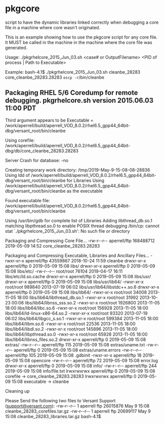 # pkgcore
script to have the dynamic libraries linked correctly when debugging a core file in a machine where core wasn't originated.


This is an example showing how to use the pkgcore script for any core file. It MUST be called in the machine in the machine where the core file was generated.

Usage: ./pkgrhelcore_2015_Jun_03.sh <case# or OutputFilename> <Corefile> <PID of process | Path to Executable>

Example:
bash-4.1$ ./pkgrhelcore_2015_Jun_03.sh cleanbe_28283 core_cleanbe_28283.28283  `oscp -r`/bin/cleanbe

Packaging RHEL 5/6 Coredump for remote debugging.
  pkgrhelcore.sh version 2015.06.03 11:00 PDT
----------------------------------------------
Third argument appears to be Executable = /work/aperrell/build/aperrell_VOD_8.0.2/rhel6.5_gpp44_64bit-dbg/versant_root/bin/cleanbe

Using corefile: /work/aperrell/build/aperrell_VOD_8.0.2/rhel6.5_gpp44_64bit-dbg/db/core_cleanbe_28283.28283 


Server Crash for database:  -no

Creating temporary work directory: /tmp/2019-May-9-15-08-08-28836
Using ldd of /work/aperrell/build/aperrell_VOD_8.0.2/rhel6.5_gpp44_64bit-dbg/versant_root/bin/cleanbe for Libraries
Using /work/aperrell/build/aperrell_VOD_8.0.2/rhel6.5_gpp44_64bit-dbg/versant_root/bin/cleanbe as the executable

Found executable file: /work/aperrell/build/aperrell_VOD_8.0.2/rhel6.5_gpp44_64bit-dbg/versant_root/bin/cleanbe

Using /usr/bin/gdb for complete list of Libraries
Adding libthread_db.so.1 matching libpthread.so.0 to enable POSIX thread debugging
/bin/cp: cannot stat `./pkgrhelcore_2015_Jun_03.sh': No such file or directory

Packaging and Compressing Core File...
-rw-r--r-- aperrell/ftp 168488712 2019-05-09 14:52 core_cleanbe_28283.28283

Packaging and Compressing Executable, Libraries and Ancillary Files...
-rwxr-xr-x aperrell/ftp 43559867 2018-10-24 11:59 cleanbe
drwxr-xr-x aperrell/ftp        0 2019-05-09 15:08 libs/
drwxr-xr-x aperrell/ftp        0 2019-05-09 15:08 libs/etc/
-rw-r--r-- root/root       76104 2019-04-17 16:11 libs/etc/ld.so.cache
drwxr-xr-x aperrell/ftp        0 2019-05-09 15:08 libs/usr/
drwxr-xr-x aperrell/ftp        0 2019-05-09 15:08 libs/usr/lib64/
-rwxr-xr-x root/root      989840 2013-07-19 06:02 libs/usr/lib64/libstdc++.so.6
drwxr-xr-x aperrell/ftp        0 2019-05-09 15:08 libs/lib64/
-rwxr-xr-x root/root       34008 2013-11-05 18:00 libs/lib64/libthread_db.so.1
-rwxr-xr-x root/root       31992 2013-10-23 00:06 libs/lib64/libnss_sss.so.2
-rwxr-xr-x root/root     1926800 2013-11-05 18:00 libs/lib64/libc.so.6
-rwxr-xr-x root/root      156928 2013-11-05 18:00 libs/lib64/ld-linux-x86-64.so.2
-rwxr-xr-x root/root       93320 2013-07-19 06:02 libs/lib64/libgcc_s.so.1
-rwxr-xr-x root/root      599384 2013-11-05 18:00 libs/lib64/libm.so.6
-rwxr-xr-x root/root       22536 2013-11-05 18:00 libs/lib64/libdl.so.2
-rwxr-xr-x root/root      145896 2013-11-05 18:00 libs/lib64/libpthread.so.0
-rwxr-xr-x root/root       65928 2013-11-05 18:00 libs/lib64/libnss_files.so.2
drwxr-xr-x aperrell/ftp        0 2019-05-09 15:08 extras/
-rw-r--r-- aperrell/ftp      115 2019-05-09 15:08 extras/uname.txt
-rw-r--r-- aperrell/ftp        0 2019-05-09 15:08 extras/uname.errors
-rw-r--r-- aperrell/ftp      105 2019-05-09 15:08 .gdbinit
-rwxr-xr-x aperrell/ftp       18 2019-05-09 15:08 opencore
-rw-r--r-- aperrell/ftp       72 2019-05-09 15:08 error.log
drwxr-xr-x aperrell/ftp        0 2019-05-09 15:08 info/
-rw-r--r-- aperrell/ftp      244 2019-05-09 15:08 info/file.txt
lrwxrwxrwx aperrell/ftp      0 2019-05-09 15:08 corefile -> core_cleanbe_28283.28283
lrwxrwxrwx aperrell/ftp      0 2019-05-09 15:08 executable -> cleanbe

Cleaning up

Please Send the following two files to Versant Support (support@versant.com):
-rw-r--r-- 1 aperrell ftp 26015876 May  9 15:08 cleanbe_28283_corefiles.tar.gz
-rw-r--r-- 1 aperrell ftp 20699117 May  9 15:08 cleanbe_28283_libraries.tar.gz
bash-4.1$ 
